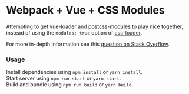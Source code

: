 # Webpack + Vue + CSS Modules

Attempting to get [vue-loader](https://github.com/vuejs/vue-loader) and [postcss-modules](https://github.com/css-modules/postcss-modules) to play nice together, instead of using the `modules: true` option of [css-loader](https://github.com/webpack-contrib/css-loader#modules).

For more in-depth information see this [question on Stack Overflow](https://stackoverflow.com/questions/56798379/webpack-vue-loader-postcss-modules-results-in-empty-styles-object).

### Usage

Install dependencies using `npm install` or `yarn install`.  
Start server using `npm run start` or `yarn start`.  
Build and bundle using `npm run build` or `yarn build`.
